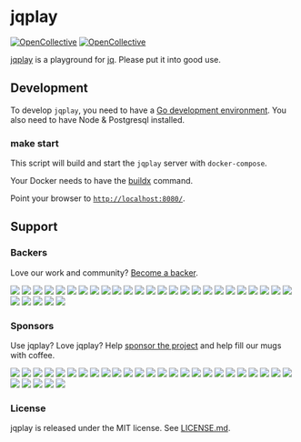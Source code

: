 # jqplay

[![OpenCollective](https://opencollective.com/jqplay/backers/badge.svg)](#backers) [![OpenCollective](https://opencollective.com/jqplay/sponsors/badge.svg)](#sponsors)

[jqplay](https://jqplay.org) is a playground for [jq](https://github.com/stedolan/jq). Please put it into good use.

## Development

To develop `jqplay`, you need to have a [Go development environment](http://golang.org/doc/install).
You also need to have Node & Postgresql installed.

### make start

This script will build and start the `jqplay` server with `docker-compose`.

Your Docker needs to have the [buildx](https://docs.docker.com/engine/reference/commandline/buildx/) command.

Point your browser to [`http://localhost:8080/`](http://localhost:8080/).

## Support

### Backers
Love our work and community? [Become a backer](https://opencollective.com/jqplay#backer).

<a href="https://opencollective.com/jqplay/backer/0/website" target="_blank"><img src="https://opencollective.com/jqplay/backer/0/avatar.svg"></a>
<a href="https://opencollective.com/jqplay/backer/1/website" target="_blank"><img src="https://opencollective.com/jqplay/backer/1/avatar.svg"></a>
<a href="https://opencollective.com/jqplay/backer/2/website" target="_blank"><img src="https://opencollective.com/jqplay/backer/2/avatar.svg"></a>
<a href="https://opencollective.com/jqplay/backer/3/website" target="_blank"><img src="https://opencollective.com/jqplay/backer/3/avatar.svg"></a>
<a href="https://opencollective.com/jqplay/backer/4/website" target="_blank"><img src="https://opencollective.com/jqplay/backer/4/avatar.svg"></a>
<a href="https://opencollective.com/jqplay/backer/5/website" target="_blank"><img src="https://opencollective.com/jqplay/backer/5/avatar.svg"></a>
<a href="https://opencollective.com/jqplay/backer/6/website" target="_blank"><img src="https://opencollective.com/jqplay/backer/6/avatar.svg"></a>
<a href="https://opencollective.com/jqplay/backer/7/website" target="_blank"><img src="https://opencollective.com/jqplay/backer/7/avatar.svg"></a>
<a href="https://opencollective.com/jqplay/backer/8/website" target="_blank"><img src="https://opencollective.com/jqplay/backer/8/avatar.svg"></a>
<a href="https://opencollective.com/jqplay/backer/9/website" target="_blank"><img src="https://opencollective.com/jqplay/backer/9/avatar.svg"></a>
<a href="https://opencollective.com/jqplay/backer/10/website" target="_blank"><img src="https://opencollective.com/jqplay/backer/10/avatar.svg"></a>
<a href="https://opencollective.com/jqplay/backer/11/website" target="_blank"><img src="https://opencollective.com/jqplay/backer/11/avatar.svg"></a>
<a href="https://opencollective.com/jqplay/backer/12/website" target="_blank"><img src="https://opencollective.com/jqplay/backer/12/avatar.svg"></a>
<a href="https://opencollective.com/jqplay/backer/13/website" target="_blank"><img src="https://opencollective.com/jqplay/backer/13/avatar.svg"></a>
<a href="https://opencollective.com/jqplay/backer/14/website" target="_blank"><img src="https://opencollective.com/jqplay/backer/14/avatar.svg"></a>
<a href="https://opencollective.com/jqplay/backer/15/website" target="_blank"><img src="https://opencollective.com/jqplay/backer/15/avatar.svg"></a>
<a href="https://opencollective.com/jqplay/backer/16/website" target="_blank"><img src="https://opencollective.com/jqplay/backer/16/avatar.svg"></a>
<a href="https://opencollective.com/jqplay/backer/17/website" target="_blank"><img src="https://opencollective.com/jqplay/backer/17/avatar.svg"></a>
<a href="https://opencollective.com/jqplay/backer/18/website" target="_blank"><img src="https://opencollective.com/jqplay/backer/18/avatar.svg"></a>
<a href="https://opencollective.com/jqplay/backer/19/website" target="_blank"><img src="https://opencollective.com/jqplay/backer/19/avatar.svg"></a>
<a href="https://opencollective.com/jqplay/backer/20/website" target="_blank"><img src="https://opencollective.com/jqplay/backer/20/avatar.svg"></a>
<a href="https://opencollective.com/jqplay/backer/21/website" target="_blank"><img src="https://opencollective.com/jqplay/backer/21/avatar.svg"></a>
<a href="https://opencollective.com/jqplay/backer/22/website" target="_blank"><img src="https://opencollective.com/jqplay/backer/22/avatar.svg"></a>
<a href="https://opencollective.com/jqplay/backer/23/website" target="_blank"><img src="https://opencollective.com/jqplay/backer/23/avatar.svg"></a>
<a href="https://opencollective.com/jqplay/backer/24/website" target="_blank"><img src="https://opencollective.com/jqplay/backer/24/avatar.svg"></a>
<a href="https://opencollective.com/jqplay/backer/25/website" target="_blank"><img src="https://opencollective.com/jqplay/backer/25/avatar.svg"></a>
<a href="https://opencollective.com/jqplay/backer/26/website" target="_blank"><img src="https://opencollective.com/jqplay/backer/26/avatar.svg"></a>
<a href="https://opencollective.com/jqplay/backer/27/website" target="_blank"><img src="https://opencollective.com/jqplay/backer/27/avatar.svg"></a>
<a href="https://opencollective.com/jqplay/backer/28/website" target="_blank"><img src="https://opencollective.com/jqplay/backer/28/avatar.svg"></a>
<a href="https://opencollective.com/jqplay/backer/29/website" target="_blank"><img src="https://opencollective.com/jqplay/backer/29/avatar.svg"></a>

### Sponsors

Use jqplay? Love jqplay? Help [sponsor the project](https://opencollective.com/jqplay#sponsor) and help fill our mugs with coffee.

<a href="https://opencollective.com/jqplay/sponsor/0/website" target="_blank"><img src="https://opencollective.com/jqplay/sponsor/0/avatar.svg"></a>
<a href="https://opencollective.com/jqplay/sponsor/1/website" target="_blank"><img src="https://opencollective.com/jqplay/sponsor/1/avatar.svg"></a>
<a href="https://opencollective.com/jqplay/sponsor/2/website" target="_blank"><img src="https://opencollective.com/jqplay/sponsor/2/avatar.svg"></a>
<a href="https://opencollective.com/jqplay/sponsor/3/website" target="_blank"><img src="https://opencollective.com/jqplay/sponsor/3/avatar.svg"></a>
<a href="https://opencollective.com/jqplay/sponsor/4/website" target="_blank"><img src="https://opencollective.com/jqplay/sponsor/4/avatar.svg"></a>
<a href="https://opencollective.com/jqplay/sponsor/5/website" target="_blank"><img src="https://opencollective.com/jqplay/sponsor/5/avatar.svg"></a>
<a href="https://opencollective.com/jqplay/sponsor/6/website" target="_blank"><img src="https://opencollective.com/jqplay/sponsor/6/avatar.svg"></a>
<a href="https://opencollective.com/jqplay/sponsor/7/website" target="_blank"><img src="https://opencollective.com/jqplay/sponsor/7/avatar.svg"></a>
<a href="https://opencollective.com/jqplay/sponsor/8/website" target="_blank"><img src="https://opencollective.com/jqplay/sponsor/8/avatar.svg"></a>
<a href="https://opencollective.com/jqplay/sponsor/9/website" target="_blank"><img src="https://opencollective.com/jqplay/sponsor/9/avatar.svg"></a>
<a href="https://opencollective.com/jqplay/sponsor/10/website" target="_blank"><img src="https://opencollective.com/jqplay/sponsor/10/avatar.svg"></a>
<a href="https://opencollective.com/jqplay/sponsor/11/website" target="_blank"><img src="https://opencollective.com/jqplay/sponsor/11/avatar.svg"></a>
<a href="https://opencollective.com/jqplay/sponsor/12/website" target="_blank"><img src="https://opencollective.com/jqplay/sponsor/12/avatar.svg"></a>
<a href="https://opencollective.com/jqplay/sponsor/13/website" target="_blank"><img src="https://opencollective.com/jqplay/sponsor/13/avatar.svg"></a>
<a href="https://opencollective.com/jqplay/sponsor/14/website" target="_blank"><img src="https://opencollective.com/jqplay/sponsor/14/avatar.svg"></a>
<a href="https://opencollective.com/jqplay/sponsor/15/website" target="_blank"><img src="https://opencollective.com/jqplay/sponsor/15/avatar.svg"></a>
<a href="https://opencollective.com/jqplay/sponsor/16/website" target="_blank"><img src="https://opencollective.com/jqplay/sponsor/16/avatar.svg"></a>
<a href="https://opencollective.com/jqplay/sponsor/17/website" target="_blank"><img src="https://opencollective.com/jqplay/sponsor/17/avatar.svg"></a>
<a href="https://opencollective.com/jqplay/sponsor/18/website" target="_blank"><img src="https://opencollective.com/jqplay/sponsor/18/avatar.svg"></a>
<a href="https://opencollective.com/jqplay/sponsor/19/website" target="_blank"><img src="https://opencollective.com/jqplay/sponsor/19/avatar.svg"></a>
<a href="https://opencollective.com/jqplay/sponsor/20/website" target="_blank"><img src="https://opencollective.com/jqplay/sponsor/20/avatar.svg"></a>
<a href="https://opencollective.com/jqplay/sponsor/21/website" target="_blank"><img src="https://opencollective.com/jqplay/sponsor/21/avatar.svg"></a>
<a href="https://opencollective.com/jqplay/sponsor/22/website" target="_blank"><img src="https://opencollective.com/jqplay/sponsor/22/avatar.svg"></a>
<a href="https://opencollective.com/jqplay/sponsor/23/website" target="_blank"><img src="https://opencollective.com/jqplay/sponsor/23/avatar.svg"></a>
<a href="https://opencollective.com/jqplay/sponsor/24/website" target="_blank"><img src="https://opencollective.com/jqplay/sponsor/24/avatar.svg"></a>
<a href="https://opencollective.com/jqplay/sponsor/25/website" target="_blank"><img src="https://opencollective.com/jqplay/sponsor/25/avatar.svg"></a>
<a href="https://opencollective.com/jqplay/sponsor/26/website" target="_blank"><img src="https://opencollective.com/jqplay/sponsor/26/avatar.svg"></a>
<a href="https://opencollective.com/jqplay/sponsor/27/website" target="_blank"><img src="https://opencollective.com/jqplay/sponsor/27/avatar.svg"></a>
<a href="https://opencollective.com/jqplay/sponsor/28/website" target="_blank"><img src="https://opencollective.com/jqplay/sponsor/28/avatar.svg"></a>
<a href="https://opencollective.com/jqplay/sponsor/29/website" target="_blank"><img src="https://opencollective.com/jqplay/sponsor/29/avatar.svg"></a>

### License

jqplay is released under the MIT license. See [LICENSE.md](https://github.com/owenthereal/jqplay/blob/master/LICENSE.md).
